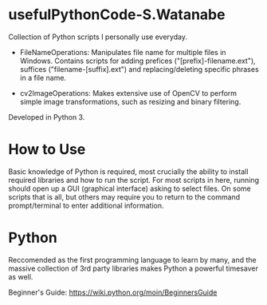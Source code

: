 # usefulPythonCode-S.Watanabe
Collection of Python scripts I personally use everyday.

- FileNameOperations: 
Manipulates file name for multiple files in Windows. Contains scripts for adding prefices ("[prefix]-filename.ext"), suffices ("filename-[suffix].ext") and replacing/deleting specific phrases in a file name.

- cv2ImageOperations:
Makes extensive use of OpenCV to perform simple image transformations, such as resizing and binary filtering.

Developed in Python 3.

# How to Use
Basic knowledge of Python is required, most crucially the ability to install required libraries and how to run the script.
For most scripts in here, running should open up a GUI (graphical interface) asking to select files. On some scripts that is all, but others may require you to return to the command prompt/terminal to enter additional information.

# Python
Reccomended as the first programming language to learn by many, and the massive collection of 3rd party libraries makes Python a powerful timesaver as well.

Beginner's Guide:
https://wiki.python.org/moin/BeginnersGuide
